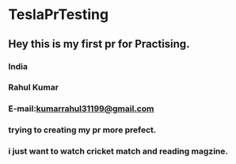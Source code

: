 # TeslaPrTesting

## Hey this is my first pr for Practising. 
### India

### Rahul Kumar
### E-mail:kumarrahul31199@gmail.com

### trying to creating my pr more prefect.

### 
### 

### i just want to watch cricket match and reading magzine.
